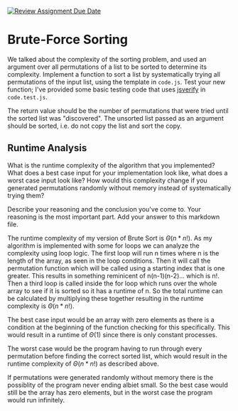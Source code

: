[![Review Assignment Due Date](https://classroom.github.com/assets/deadline-readme-button-24ddc0f5d75046c5622901739e7c5dd533143b0c8e959d652212380cedb1ea36.svg)](https://classroom.github.com/a/7eEMzrNd)
# Brute-Force Sorting

We talked about the complexity of the sorting problem, and used an argument over
all permutations of a list to be sorted to determine its complexity. Implement
a function to sort a list by systematically trying all permutations of the input
list, using the template in `code.js`. Test your new function; I've provided
some basic testing code that uses [jsverify](https://jsverify.github.io/) in
`code.test.js`.

The return value should be the number of permutations that were tried until the
sorted list was "discovered". The unsorted list passed as an argument should be
sorted, i.e. do not copy the list and sort the copy.

## Runtime Analysis

What is the runtime complexity of the algorithm that you implemented? What does
a best case input for your implementation look like, what does a worst case
input look like? How would this complexity change if you generated permutations
randomly without memory instead of systematically trying them?

Describe your reasoning and the conclusion you've come to. Your reasoning is the
most important part. Add your answer to this markdown file.

The runtime complexity of my version of Brute Sort is $\Theta (n * n!)$. As my algorithm
is implemented with some for loops we can analyze the complexity using loop logic.
The first loop will run n times where n is the length of the array, as seen in the loop
conditions. Then it will call the permutation function which will be called using a starting
index that is one greater. This results in something reminicent of n(n-1)(n-2)... which is
n!. Then a third loop is called inside the for loop which runs over the whole array to see
if it is sorted so it has a runtime of n. So the total runtime can be calculated by 
multiplying these together resulting in the runtime complexity is $\Theta (n*n!)$.

The best case input would be an array with zero elements as there is a condition at the 
beginning of the function checking for this specifically. This would result in a 
runtime of $\Theta (1)$ since there is only constant processes.

The worst case would be the program having to run through every permutation before 
finding the correct sorted list, which would result in the runtime complexity of 
$\Theta (n*n!)$ as described above.

If permutations were generated randomly without memory there is the possiblity of
the program never ending albiet small. So the best case would still be the array
has zero elements, but in the worst case the program would run infinitely.
